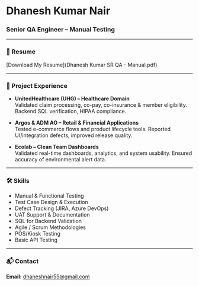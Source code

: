 # Dhanesh Kumar Nair
### Senior QA Engineer – Manual Testing

---

### 📄 Resume
[Download My Resume](Dhanesh Kumar SR QA - Manual.pdf)

---

### 💼 Project Experience

- **UnitedHealthcare (UHG) – Healthcare Domain**  
  Validated claim processing, co-pay, co-insurance & member eligibility. Backend SQL verification, HIPAA compliance.

- **Argos & ADM AO – Retail & Financial Applications**  
  Tested e-commerce flows and product lifecycle tools. Reported UI/integration defects, improved release quality.

- **Ecolab – Clean Team Dashboards**  
  Validated real-time dashboards, analytics, and system usability. Ensured accuracy of environmental alert data.

---

### 🛠 Skills

- Manual & Functional Testing  
- Test Case Design & Execution  
- Defect Tracking (JIRA, Azure DevOps)  
- UAT Support & Documentation  
- SQL for Backend Validation  
- Agile / Scrum Methodologies  
- POS/Kiosk Testing  
- Basic API Testing  

---

### 📬 Contact

**Email:** [dhaneshnair55@gmail.com](mailto:dhaneshnair55@gmail.com)
